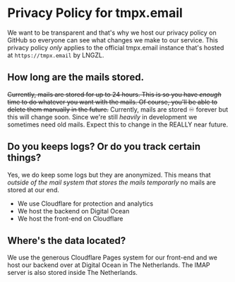 # Privacy Policy for tmpx.email
We want to be transparent and that's why we host our privacy policy on GitHub so everyone can see what changes we make to our service. This
privacy policy _only_ applies to the official tmpx.email instance that's hosted at `https://tmpx.email` by LNGZL.

## How long are the mails stored.
~~Currently, mails are stored for up to 24 hours. This is so you have _enough_ time to do whatever you want with the mails. Of course, you'll be
able to delete them manually in the future.~~
Currently, mails are stored ♾️ forever but this will change soon. Since we're still _heavily_ in development we sometimes need old mails. Expect this to change in the REALLY near future.

## Do you keeps logs? Or do you track certain things?
Yes, we do keep some logs but they are anonymized. This means that _outside of the mail system that stores the mails temporarly_ no mails
are stored at our end.

* We use Cloudflare for protection and analytics
* We host the backend on Digital Ocean
* We host the front-end on Cloudflare

## Where's the data located?
We use the generous Cloudflare Pages system for our front-end and we host our backend over at Digital Ocean in The Netherlands. The IMAP server
is also stored inside The Netherlands.

